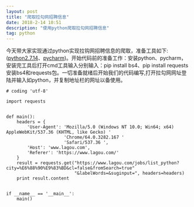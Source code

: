 ```yaml
---
layout: post
title: "爬取拉勾网招聘信息"
date: 2018-2-14 10:51
description: "使用python爬取拉勾网招聘信息"
tag: python
---
```


今天带大家实现通过python实现拉钩网招聘信息的爬取，准备工具如下:([python2.7.14](https://www.python.org/downloads/)、[pycharm](http://www.jetbrains.com/pycharm/download/#section=windows))。开始代码前的准备工作：安装python、pycharm，安装完工具后打开cmd工具输入分别输入：pip install bs4、pip install requests安装bs4和requests包。一切准备就绪后开始我们的代码编写,打开拉勾网网址登陆并输入如python，并复制地址栏的网址以备使用。

```
# coding 'utf-8'

import requests


def main():
    headers = {
        'User-Agent': 'Mozilla/5.0 (Windows NT 10.0; Win64; x64) AppleWebKit/537.36 (KHTML, like Gecko) '
                      'Chrome/64.0.3282.167 '
                      'Safari/537.36 ',
        'Host': 'www.lagou.com',
        'Referer': 'https://www.lagou.com/'
    }
    result = requests.get("https://www.lagou.com/jobs/list_python?city=%E6%88%90%E9%83%BD&cl=false&fromSearch=true"
                          "&labelWords=&suginput=", headers=headers)
    print result.content


if __name__ == '__main__':
    main()

```
